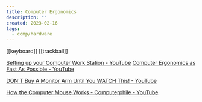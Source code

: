```yaml
---
title: Computer Ergonomics
description: ""
created: 2023-02-16
tags:
  - comp/hardware
---
```


[[keyboard]]
[[trackball]]

[Setting up your Computer Work Station - YouTube](https://www.youtube.com/watch?v=v4v7CXDBTxk)
[Computer Ergonomics as Fast As Possible - YouTube](https://www.youtube.com/watch?v=bLBKUbnLYTs)

[DON'T Buy A Monitor Arm Until You WATCH This! - YouTube](https://www.youtube.com/watch?v=zVED5xajvPM)

[How the Computer Mouse Works - Computerphile - YouTube](https://www.youtube.com/watch?v=F8cpLd6KJWI)
